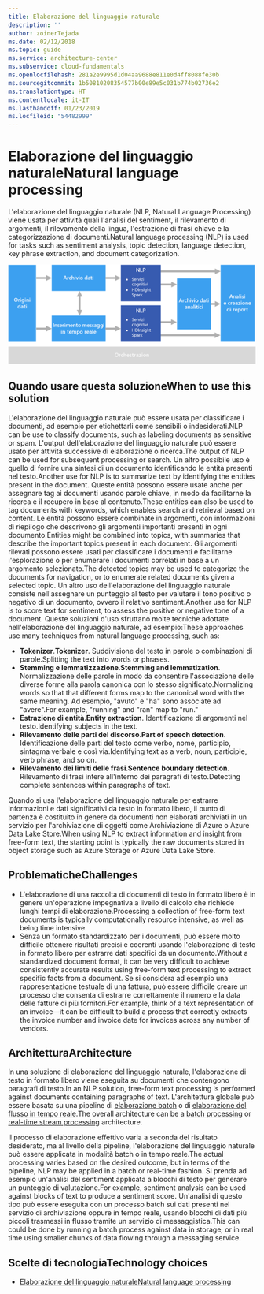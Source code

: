 ```yaml
---
title: Elaborazione del linguaggio naturale
description: ''
author: zoinerTejada
ms.date: 02/12/2018
ms.topic: guide
ms.service: architecture-center
ms.subservice: cloud-fundamentals
ms.openlocfilehash: 281a2e9995d1d04aa9688e811e0d4ff8088fe30b
ms.sourcegitcommit: 1b50810208354577b00e89e5c031b774b02736e2
ms.translationtype: HT
ms.contentlocale: it-IT
ms.lasthandoff: 01/23/2019
ms.locfileid: "54482999"
---
```

# <a name="natural-language-processing"></a><span data-ttu-id="594ca-102">Elaborazione del linguaggio naturale</span><span class="sxs-lookup"><span data-stu-id="594ca-102">Natural language processing</span></span>

<span data-ttu-id="594ca-103">L'elaborazione del linguaggio naturale (NLP, Natural Language Processing) viene usata per attività quali l'analisi del sentiment, il rilevamento di argomenti, il rilevamento della lingua, l'estrazione di frasi chiave e la categorizzazione di documenti.</span><span class="sxs-lookup"><span data-stu-id="594ca-103">Natural language processing (NLP) is used for tasks such as sentiment analysis, topic detection, language detection, key phrase extraction, and document categorization.</span></span>

![Diagramma di una pipeline di elaborazione del linguaggio naturale](./images/nlp-pipeline.png)

## <a name="when-to-use-this-solution"></a><span data-ttu-id="594ca-105">Quando usare questa soluzione</span><span class="sxs-lookup"><span data-stu-id="594ca-105">When to use this solution</span></span>

<span data-ttu-id="594ca-106">L'elaborazione del linguaggio naturale può essere usata per classificare i documenti, ad esempio per etichettarli come sensibili o indesiderati.</span><span class="sxs-lookup"><span data-stu-id="594ca-106">NLP can be use to classify documents, such as labeling documents as sensitive or spam.</span></span> <span data-ttu-id="594ca-107">L'output dell'elaborazione del linguaggio naturale può essere usato per attività successive di elaborazione o ricerca.</span><span class="sxs-lookup"><span data-stu-id="594ca-107">The output of NLP can be used for subsequent processing or search.</span></span> <span data-ttu-id="594ca-108">Un altro possibile uso è quello di fornire una sintesi di un documento identificando le entità presenti nel testo.</span><span class="sxs-lookup"><span data-stu-id="594ca-108">Another use for NLP is to summarize text by identifying the entities present in the document.</span></span> <span data-ttu-id="594ca-109">Queste entità possono essere usate anche per assegnare tag ai documenti usando parole chiave, in modo da facilitarne la ricerca e il recupero in base al contenuto.</span><span class="sxs-lookup"><span data-stu-id="594ca-109">These entities can also be used to tag documents with keywords, which enables search and retrieval based on content.</span></span> <span data-ttu-id="594ca-110">Le entità possono essere combinate in argomenti, con informazioni di riepilogo che descrivono gli argomenti importanti presenti in ogni documento.</span><span class="sxs-lookup"><span data-stu-id="594ca-110">Entities might be combined into topics, with summaries that describe the important topics present in each document.</span></span> <span data-ttu-id="594ca-111">Gli argomenti rilevati possono essere usati per classificare i documenti e facilitarne l'esplorazione o per enumerare i documenti correlati in base a un argomento selezionato.</span><span class="sxs-lookup"><span data-stu-id="594ca-111">The detected topics may be used to categorize the documents for navigation, or to enumerate related documents given a selected topic.</span></span> <span data-ttu-id="594ca-112">Un altro uso dell'elaborazione del linguaggio naturale consiste nell'assegnare un punteggio al testo per valutare il tono positivo o negativo di un documento, ovvero il relativo sentiment.</span><span class="sxs-lookup"><span data-stu-id="594ca-112">Another use for NLP is to score text for sentiment, to assess the positive or negative tone of a document.</span></span> <span data-ttu-id="594ca-113">Queste soluzioni d'uso sfruttano molte tecniche adottate nell'elaborazione del linguaggio naturale, ad esempio:</span><span class="sxs-lookup"><span data-stu-id="594ca-113">These approaches use many techniques from natural language processing, such as:</span></span>

- <span data-ttu-id="594ca-114">**Tokenizer**.</span><span class="sxs-lookup"><span data-stu-id="594ca-114">**Tokenizer**.</span></span> <span data-ttu-id="594ca-115">Suddivisione del testo in parole o combinazioni di parole.</span><span class="sxs-lookup"><span data-stu-id="594ca-115">Splitting the text into words or phrases.</span></span>
- <span data-ttu-id="594ca-116">**Stemming e lemmatizzazione**.</span><span class="sxs-lookup"><span data-stu-id="594ca-116">**Stemming and lemmatization**.</span></span> <span data-ttu-id="594ca-117">Normalizzazione delle parole in modo da consentire l'associazione delle diverse forme alla parola canonica con lo stesso significato.</span><span class="sxs-lookup"><span data-stu-id="594ca-117">Normalizing words so that that different forms map to the canonical word with the same meaning.</span></span> <span data-ttu-id="594ca-118">Ad esempio, "avuto" e "ha" sono associate ad "avere".</span><span class="sxs-lookup"><span data-stu-id="594ca-118">For example, "running" and "ran" map to "run."</span></span>
- <span data-ttu-id="594ca-119">**Estrazione di entità**.</span><span class="sxs-lookup"><span data-stu-id="594ca-119">**Entity extraction**.</span></span> <span data-ttu-id="594ca-120">Identificazione di argomenti nel testo.</span><span class="sxs-lookup"><span data-stu-id="594ca-120">Identifying subjects in the text.</span></span>
- <span data-ttu-id="594ca-121">**Rilevamento delle parti del discorso**.</span><span class="sxs-lookup"><span data-stu-id="594ca-121">**Part of speech detection**.</span></span> <span data-ttu-id="594ca-122">Identificazione delle parti del testo come verbo, nome, participio, sintagma verbale e così via.</span><span class="sxs-lookup"><span data-stu-id="594ca-122">Identifying text as a verb, noun, participle, verb phrase, and so on.</span></span>
- <span data-ttu-id="594ca-123">**Rilevamento dei limiti delle frasi**.</span><span class="sxs-lookup"><span data-stu-id="594ca-123">**Sentence boundary detection**.</span></span> <span data-ttu-id="594ca-124">Rilevamento di frasi intere all'interno dei paragrafi di testo.</span><span class="sxs-lookup"><span data-stu-id="594ca-124">Detecting complete sentences within paragraphs of text.</span></span>

<span data-ttu-id="594ca-125">Quando si usa l'elaborazione del linguaggio naturale per estrarre informazioni e dati significativi da testo in formato libero, il punto di partenza è costituito in genere da documenti non elaborati archiviati in un servizio per l'archiviazione di oggetti come Archiviazione di Azure o Azure Data Lake Store.</span><span class="sxs-lookup"><span data-stu-id="594ca-125">When using NLP to extract information and insight from free-form text, the starting point is typically the raw documents stored in object storage such as Azure Storage or Azure Data Lake Store.</span></span>

## <a name="challenges"></a><span data-ttu-id="594ca-126">Problematiche</span><span class="sxs-lookup"><span data-stu-id="594ca-126">Challenges</span></span>

- <span data-ttu-id="594ca-127">L'elaborazione di una raccolta di documenti di testo in formato libero è in genere un'operazione impegnativa a livello di calcolo che richiede lunghi tempi di elaborazione.</span><span class="sxs-lookup"><span data-stu-id="594ca-127">Processing a collection of free-form text documents is typically computationally resource intensive, as well as being time intensive.</span></span>
- <span data-ttu-id="594ca-128">Senza un formato standardizzato per i documenti, può essere molto difficile ottenere risultati precisi e coerenti usando l'elaborazione di testo in formato libero per estrarre dati specifici da un documento.</span><span class="sxs-lookup"><span data-stu-id="594ca-128">Without a standardized document format, it can be very difficult to achieve consistently accurate results using free-form text processing to extract specific facts from a document.</span></span> <span data-ttu-id="594ca-129">Se si considera ad esempio una rappresentazione testuale di una fattura, può essere difficile creare un processo che consenta di estrarre correttamente il numero e la data delle fatture di più fornitori.</span><span class="sxs-lookup"><span data-stu-id="594ca-129">For example, think of a text representation of an invoice&mdash;it can be difficult to build a process that correctly extracts the invoice number and invoice date for invoices across any number of vendors.</span></span>

## <a name="architecture"></a><span data-ttu-id="594ca-130">Architettura</span><span class="sxs-lookup"><span data-stu-id="594ca-130">Architecture</span></span>

<span data-ttu-id="594ca-131">In una soluzione di elaborazione del linguaggio naturale, l'elaborazione di testo in formato libero viene eseguita su documenti che contengono paragrafi di testo.</span><span class="sxs-lookup"><span data-stu-id="594ca-131">In an NLP solution, free-form text processing is performed against documents containing paragraphs of text.</span></span> <span data-ttu-id="594ca-132">L'architettura globale può essere basata su una pipeline di [elaborazione batch](../big-data/batch-processing.md) o di [elaborazione del flusso in tempo reale](../big-data/real-time-processing.md).</span><span class="sxs-lookup"><span data-stu-id="594ca-132">The overall architecture can be a [batch processing](../big-data/batch-processing.md) or [real-time stream processing](../big-data/real-time-processing.md) architecture.</span></span>

<span data-ttu-id="594ca-133">Il processo di elaborazione effettivo varia a seconda del risultato desiderato, ma al livello della pipeline, l'elaborazione del linguaggio naturale può essere applicata in modalità batch o in tempo reale.</span><span class="sxs-lookup"><span data-stu-id="594ca-133">The actual processing varies based on the desired outcome, but in terms of the pipeline, NLP may be applied in a batch or real-time fashion.</span></span> <span data-ttu-id="594ca-134">Si prenda ad esempio un'analisi del sentiment applicata a blocchi di testo per generare un punteggio di valutazione.</span><span class="sxs-lookup"><span data-stu-id="594ca-134">For example, sentiment analysis can be used against blocks of text to produce a sentiment score.</span></span> <span data-ttu-id="594ca-135">Un'analisi di questo tipo può essere eseguita con un processo batch sui dati presenti nel servizio di archiviazione oppure in tempo reale, usando blocchi di dati più piccoli trasmessi in flusso tramite un servizio di messaggistica.</span><span class="sxs-lookup"><span data-stu-id="594ca-135">This can could be done by running a batch process against data in storage, or in real time using smaller chunks of data flowing through a messaging service.</span></span>

## <a name="technology-choices"></a><span data-ttu-id="594ca-136">Scelte di tecnologia</span><span class="sxs-lookup"><span data-stu-id="594ca-136">Technology choices</span></span>

- [<span data-ttu-id="594ca-137">Elaborazione del linguaggio naturale</span><span class="sxs-lookup"><span data-stu-id="594ca-137">Natural language processing</span></span>](../technology-choices/natural-language-processing.md)
